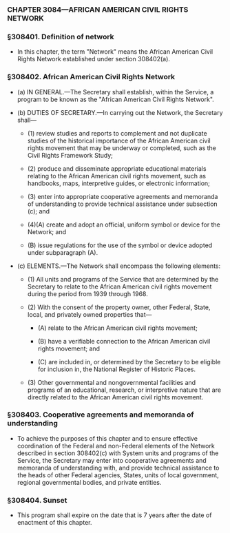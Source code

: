 ### **CHAPTER 3084—AFRICAN AMERICAN CIVIL RIGHTS NETWORK**

### §308401. Definition of network
* In this chapter, the term "Network" means the African American Civil Rights Network established under section 308402(a).

### §308402. African American Civil Rights Network
* (a) IN GENERAL.—The Secretary shall establish, within the Service, a program to be known as the "African American Civil Rights Network".

* (b) DUTIES OF SECRETARY.—In carrying out the Network, the Secretary shall—

  * (1) review studies and reports to complement and not duplicate studies of the historical importance of the African American civil rights movement that may be underway or completed, such as the Civil Rights Framework Study;

  * (2) produce and disseminate appropriate educational materials relating to the African American civil rights movement, such as handbooks, maps, interpretive guides, or electronic information;

  * (3) enter into appropriate cooperative agreements and memoranda of understanding to provide technical assistance under subsection (c); and

  * (4)(A) create and adopt an official, uniform symbol or device for the Network; and

  * (B) issue regulations for the use of the symbol or device adopted under subparagraph (A).


* (c) ELEMENTS.—The Network shall encompass the following elements:

  * (1) All units and programs of the Service that are determined by the Secretary to relate to the African American civil rights movement during the period from 1939 through 1968.

  * (2) With the consent of the property owner, other Federal, State, local, and privately owned properties that—

    * (A) relate to the African American civil rights movement;

    * (B) have a verifiable connection to the African American civil rights movement; and

    * (C) are included in, or determined by the Secretary to be eligible for inclusion in, the National Register of Historic Places.


  * (3) Other governmental and nongovernmental facilities and programs of an educational, research, or interpretive nature that are directly related to the African American civil rights movement.

### §308403. Cooperative agreements and memoranda of understanding
* To achieve the purposes of this chapter and to ensure effective coordination of the Federal and non-Federal elements of the Network described in section 308402(c) with System units and programs of the Service, the Secretary may enter into cooperative agreements and memoranda of understanding with, and provide technical assistance to the heads of other Federal agencies, States, units of local government, regional governmental bodies, and private entities.

### §308404. Sunset
* This program shall expire on the date that is 7 years after the date of enactment of this chapter.